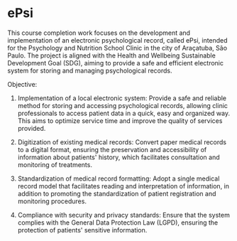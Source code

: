 # ePsi

This course completion work focuses on the development and implementation of an electronic psychological record, called ePsi, intended for the Psychology and Nutrition School Clinic in the city of Araçatuba, São Paulo. The project is aligned with the Health and Wellbeing Sustainable Development Goal (SDG), aiming to provide a safe and efficient electronic system for storing and managing psychological records.

Objective:

1. Implementation of a local electronic system: Provide a safe and reliable method for storing and accessing psychological records, allowing clinic professionals to access patient data in a quick, easy and organized way. This aims to optimize service time and improve the quality of services provided.

2. Digitization of existing medical records: Convert paper medical records to a digital format, ensuring the preservation and accessibility of information about patients' history, which facilitates consultation and monitoring of treatments.

3. Standardization of medical record formatting: Adopt a single medical record model that facilitates reading and interpretation of information, in addition to promoting the standardization of patient registration and monitoring procedures.

4. Compliance with security and privacy standards: Ensure that the system complies with the General Data Protection Law (LGPD), ensuring the protection of patients' sensitive information.
